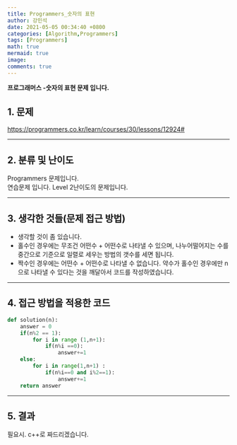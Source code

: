 ```yaml
---
title: Programmers_숫자의 표현
author: 강민석
date: 2021-05-05 00:34:40 +0800
categories: [Algorithm,Programmers]
tags: [Programmers]
math: true
mermaid: true
image: 
comments: true
---
```


**프로그래머스 -숫자의 표현 문제 입니다.**

## 1. 문제
<https://programmers.co.kr/learn/courses/30/lessons/12924#>






-----  

## 2. 분류 및 난이도

Programmers 문제입니다.  
연습문제 입니다.
Level 2난이도의 문제입니다.


-----  

## 3. 생각한 것들(문제 접근 방법)

- 생각할 것이 좀 있습니다.
- 홀수인 경우에는 무조건 어떤수 + 어떤수로 나타낼 수 있으며, 나누어떨어지는 수를 중간으로 기준으로 일렬로 세우는 방법의 갯수를 세면 됩니다.
- 짝수인 경우에는 어떤수 + 어떤수로 나타낼 수 없습니다. 약수가 홀수인 경우에만 n으로 나타낼 수 있다는 것을 깨달아서 코드를 작성하였습니다.



-----  

## 4. 접근 방법을 적용한 코드


```python
def solution(n):
    answer = 0
    if(n%2 == 1):
        for i in range (1,n+1):
            if(n%i ==0):
                answer+=1
    else:
        for i in range(1,n+1) : 
            if(n%i==0 and i%2==1):
                answer+=1
    return answer
```


-----



## 5. 결과

필요시. c++로 짜드리겠습니다.















 
